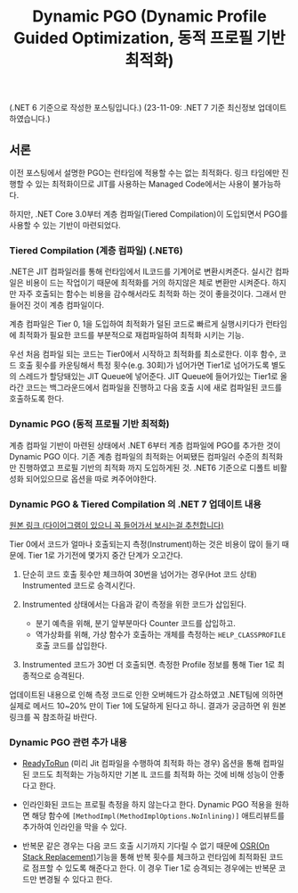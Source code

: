 ﻿---
parent: dotnet
title: "Dynamic PGO (Dynamic Profile Guided Optimization, 동적 프로필 기반 최적화)"
categories: [System]
tags: [system, dynamicPgo, pgo, ltcg, optimization]
pin: false
math: false
mermaid: false
---

(.NET 6 기준으로 작성한 포스팅입니다.)
(23-11-09: .NET 7 기준 최신정보 업데이트 하였습니다.)

## 서론

이전 포스팅에서 설명한 PGO는 런타임에 적용할 수는 없는 최적화다. 링크 타임에만 진행할 수 있는 최적화이므로 JIT를 사용하는 Managed Code에서는 사용이 불가능하다.

하지만, .NET Core 3.0부터 계층 컴파일(Tiered Compilation)이 도입되면서 PGO를 사용할 수 있는 기반이 마련되었다.

### Tiered Compilation (계층 컴파일) (.NET6)

.NET은 JIT 컴파일러를 통해 런타임에서 IL코드를 기계어로 변환시켜준다. 실시간 컴파일은 비용이 드는 작업이기 때문에 최적화를 거의 하지않은 체로 변환만 시켜준다. 하지만 자주 호출되는 함수는 비용을 감수해서라도 최적화 하는 것이 좋을것이다. 그래서 만들어진 것이 계층 컴파일이다.

계층 컴파일은 Tier 0, 1을 도입하여 최적화가 덜된 코드로 빠르게 실행시키다가 런타임에 최적화가 필요한 코드를 부분적으로 재컴파일하여 최적화 시키는 기능.

 우선 처음 컴파일 되는 코드는 Tier0에서 시작하고 최적화를 최소로한다. 이후 함수, 코드 호출 횟수를 카운팅해서 특정 횟수(e.g. 30회)가 넘어가면 Tier1로 넘어가도록 별도의 스레드가 할당돼있는 JIT Queue에 넣어준다. JIT Queue에 들어가있는 Tier1로 올라간 코드는 백그라운드에서 컴파일을 진행하고 다음 호출 시에 새로 컴파일된 코드를 호출하도록 한다.

### Dynamic PGO (동적 프로필 기반 최적화)

계층 컴파일 기반이 마련된 상태에서 .NET 6부터 계층 컴파일에 PGO를 추가한 것이 Dynamic PGO 이다. 기존 계층 컴파일의 최적화는 어찌됐든 컴파일러 수준의 최적화만 진행하였고 프로필 기반의 최적화 까지 도입하게된 것. .NET6 기준으로 디폴트 비활성화 되어있으므로 옵션을 따로 켜주어야한다.

### Dynamic PGO & Tiered Compilation 의 .NET 7 업데이트 내용

[원본 링크 (다이어그램이 있으니 꼭 들어가서  보시는걸 추천합니다)](https://github.com/dotnet/runtime/blob/main/docs/design/features/DynamicPgo-InstrumentedTiers.md)

Tier 0에서 코드가 얼마나 호출되는지 측정(Instrument)하는 것은 비용이 많이 들기 때문에. Tier 1로 가기전에 몇가지 중간 단계가 오고간다.

1. 단순히 코드 호출 횟수만 체크하여 30번을 넘어가는 경우(Hot 코드 상태) Instrumented 코드로 승격시킨다.

2. Instrumented 상태에서는 다음과 같이 측정을 위한 코드가 삽입된다.
    - 분기 예측을 위해, 분기 앞부분마다 Counter 코드를 삽입하고.
    - 역가상화를 위해, 가상 함수가 호출하는 개체를 측정하는 `HELP_CLASSPROFILE` 호출 코드를 삽입한다.

3. Instrumented 코드가 30번 더 호출되면. 측정한 Profile 정보를 통해 Tier 1로 최종적으로 승격된다.

업데이트된 내용으로 인해 측정 코드로 인한 오버헤드가 감소하였고 .NET팀에 의하면 실제로 메서드 10~20% 만이 Tier 1에 도달하게 된다고 하니. 결과가 궁금하면 위 원본 링크를 꼭 참조하길 바란다.

### Dynamic PGO 관련 추가 내용

- [ReadyToRun](https://learn.microsoft.com/en-us/dotnet/core/deploying/ready-to-run) (미리 Jit 컴파일을 수행하여 최적화 하는 경우) 옵션을 통해 컴파일된 코드도 최적화는 가능하지만 기본 IL 코드를 최적화 하는 것에 비해 성능이 안좋다고 한다.

- 인라인화된 코드는 프로필 측정을 하지 않는다고 한다. Dynamic PGO 적용을 원하면 해당 함수에 `[MethodImpl(MethodImplOptions.NoInlining)]` 애트리뷰트를 추가하여 인라인을 막을 수 있다.

- 반복문 같은 경우는 다음 코드 호출 시기까지 기다릴 수 없기 때문에 [OSR(On Stack Replacement)](https://devblogs.microsoft.com/dotnet/announcing-dotnet-7-preview-4/#on-stack-replacement-aka-osr)기능을 통해 반복 횟수를 체크하고 런타임에 최적화된 코드로 점프할 수 있도록 해준다고 한다. 이 경우 Tier 1로 승격되는 경우에는 반복문 코드만 변경될 수 있다고 한다.
